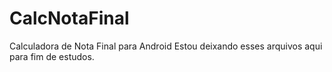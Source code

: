 # CalcNotaFinal
Calculadora de Nota Final para Android
Estou deixando esses arquivos aqui para fim de estudos.
